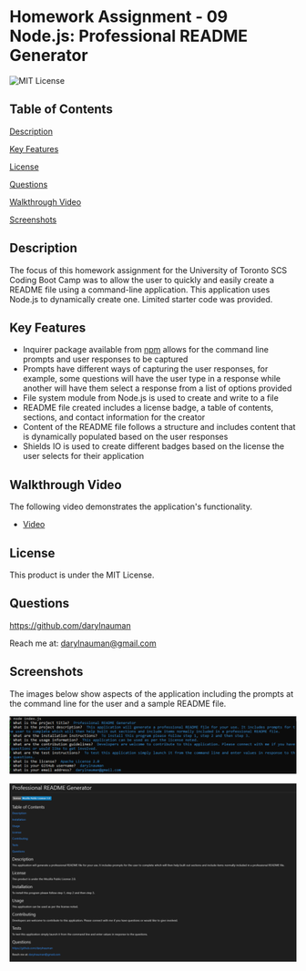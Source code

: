 # Homework Assignment - 09 Node.js: Professional README Generator
![MIT License](https://img.shields.io/badge/license-MIT%20License-blue.svg)

## Table of Contents
[Description](#description)

[Key Features](#key-features)

[License](#license)

[Questions](#questions)

[Walkthrough Video](#walkthrough-video)

[Screenshots](#screenshots)

## Description
The focus of this homework assignment for the University of Toronto SCS Coding Boot Camp was to allow the user to quickly and easily create a README file using a command-line application. This application uses Node.js to dynamically create one. Limited starter code was provided.

## Key Features
- Inquirer package available from [npm](https://www.npmjs.com/) allows for the command line prompts and user responses to be captured
- Prompts have different ways of capturing the user responses, for example, some questions will have the user type in a response while another will have them select a response from a list of options provided
- File system module from Node.js is used to create and write to a file
- README file created includes a license badge, a table of contents, sections, and contact information for the creator
- Content of the README file follows a structure and includes content that is dynamically populated based on the user responses
- Shields IO is used to create different badges based on the license the user selects for their application

## Walkthrough Video
The following video demonstrates the application's functionality.
- [Video](https://drive.google.com/file/d/14n5pGMXgMRUrhT9ikEGAZ_5o7tGwe19_/view?usp=sharing)

## License
This product is under the MIT License.

## Questions
https://github.com/darylnauman
 
Reach me at: darylnauman@gmail.com

## Screenshots
The images below show aspects of the application including the prompts at the command line for the user and a sample README file.

![Screenshot of the command line where user is responded to prompts provided.](./assets/images/README-generator-screenshot-01.png)

![Screenshot of a sample README file generate by the application.](./assets/images/README-generator-screenshot-02.png)
